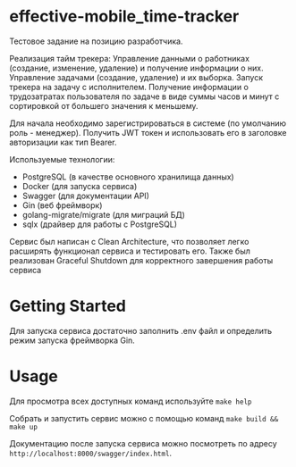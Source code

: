 # effective-mobile_time-tracker
Тестовое задание на позицию разработчика.

Реализация тайм трекера:    Управление данными о работниках (создание, изменение, удаление) и получение информации о них. Управление задачами (создание, удаление) и их выборка. Запуск трекера на задачу с исполнителем. Получение информации о трудозатратах пользователя по задаче в виде суммы часов и минут с сортировкой от большего значения к меньшему.

Для начала необходимо зарегистрироваться в системе (по умолчанию роль - менеджер). Получить JWT токен и использовать его в заголовке авторизации как тип Bearer. 


Используемые технологии:
- PostgreSQL (в качестве основного хранилища данных)
- Docker (для запуска сервиса)
- Swagger (для документации API)
- Gin (веб фреймворк)
- golang-migrate/migrate (для миграций БД)
- sqlx (драйвер для работы с PostgreSQL)

Сервис был написан с Clean Architecture, что позволяет легко расширять функционал сервиса и тестировать его.
Также был реализован Graceful Shutdown для корректного завершения работы сервиса

# Getting Started

Для запуска сервиса достаточно заполнить .env файл и определить режим запуска фреймворка Gin.

# Usage

Для просмотра всех доступных команд используйте `make help`

Собрать и запустить сервис можно с помощью команд `make build && make up`

Документацию после запуска сервиса можно посмотреть по адресу `http://localhost:8000/swagger/index.html`.
